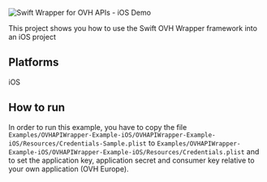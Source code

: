![Swift Wrapper for OVH APIs - iOS Demo](https://github.com/cygy/swift-ovh/blob/master/img/sdk-demo-ios.gif)

This project shows you how to use the Swift OVH Wrapper framework into an iOS project

## Platforms

iOS

## How to run

In order to run this example, you have to copy the file `Examples/OVHAPIWrapper-Example-iOS/OVHAPIWrapper-Example-iOS/Resources/Credentials-Sample.plist` to `Examples/OVHAPIWrapper-Example-iOS/OVHAPIWrapper-Example-iOS/Resources/Credentials.plist` and to set the application key, application secret and consumer key relative to your own application (OVH Europe).
